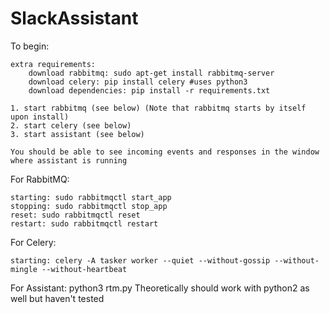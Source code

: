 # SlackAssistant

To begin:

    extra requirements:
        download rabbitmq: sudo apt-get install rabbitmq-server
        download celery: pip install celery #uses python3 
        download dependencies: pip install -r requirements.txt
    
    1. start rabbitmq (see below) (Note that rabbitmq starts by itself upon install)
    2. start celery (see below)
    3. start assistant (see below)

    You should be able to see incoming events and responses in the window where assistant is running
    
For RabbitMQ:

    starting: sudo rabbitmqctl start_app
    stopping: sudo rabbitmqctl stop_app
    reset: sudo rabbitmqctl reset
    restart: sudo rabbitmqctl restart

For Celery:

    starting: celery -A tasker worker --quiet --without-gossip --without-mingle --without-heartbeat

For Assistant:
    python3 rtm.py
    Theoretically should work with python2 as well but haven't tested
